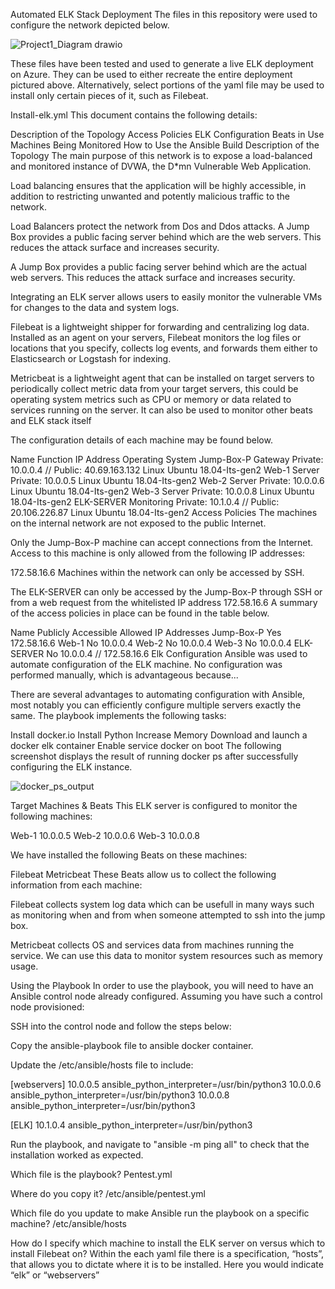 Automated ELK Stack Deployment
The files in this repository were used to configure the network depicted below.

![Project1_Diagram drawio](https://user-images.githubusercontent.com/89175796/156714635-420d30b5-213d-4134-b550-f5eca46d1c08.png)


These files have been tested and used to generate a live ELK deployment on Azure. They can be used to either recreate the entire deployment pictured above. Alternatively, select portions of the yaml file may be used to install only certain pieces of it, such as Filebeat.

Install-elk.yml
This document contains the following details:

Description of the Topology
Access Policies
ELK Configuration
Beats in Use
Machines Being Monitored
How to Use the Ansible Build
Description of the Topology
The main purpose of this network is to expose a load-balanced and monitored instance of DVWA, the D*mn Vulnerable Web Application.

Load balancing ensures that the application will be highly accessible, in addition to restricting unwanted and potently malicious traffic to the network.

Load Balancers protect the network from Dos and Ddos attacks. A Jump Box provides a public facing server behind which are the web servers. This reduces the attack surface and increases security.

A Jump Box provides a public facing server behind which are the actual web servers. This reduces the attack surface and increases security.

Integrating an ELK server allows users to easily monitor the vulnerable VMs for changes to the data and system logs.

Filebeat is a lightweight shipper for forwarding and centralizing log data. Installed as an agent on your servers, Filebeat monitors the log files or locations that you specify, collects log events, and forwards them either to Elasticsearch or Logstash for indexing.


Metricbeat is a lightweight agent that can be installed on target servers to periodically collect metric data from your target servers, this could be operating system metrics such as CPU or memory or data related to services running on the server. It can also be used to monitor other beats and ELK stack itself


The configuration details of each machine may be found below.

Name	Function	IP Address	Operating System
Jump-Box-P	Gateway	Private: 10.0.0.4 // Public: 40.69.163.132	Linux Ubuntu 18.04-Its-gen2
Web-1	Server	Private: 10.0.0.5	Linux Ubuntu 18.04-Its-gen2
Web-2	Server	Private: 10.0.0.6	Linux Ubuntu 18.04-Its-gen2
Web-3	Server	Private: 10.0.0.8	Linux Ubuntu 18.04-Its-gen2
ELK-SERVER	Monitoring	Private: 10.1.0.4 // Public: 20.106.226.87	Linux Ubuntu 18.04-Its-gen2
Access Policies
The machines on the internal network are not exposed to the public Internet.

Only the Jump-Box-P machine can accept connections from the Internet. Access to this machine is only allowed from the following IP addresses:

172.58.16.6
Machines within the network can only be accessed by SSH.

The ELK-SERVER can only be accessed by the Jump-Box-P through SSH or from a web request from the whitelisted IP address 172.58.16.6
A summary of the access policies in place can be found in the table below.

Name	Publicly Accessible	Allowed IP Addresses
Jump-Box-P	Yes	172.58.16.6
Web-1	No	10.0.0.4
Web-2	No	10.0.0.4
Web-3	No	10.0.0.4
ELK-SERVER	No	10.0.0.4 // 172.58.16.6
Elk Configuration
Ansible was used to automate configuration of the ELK machine. No configuration was performed manually, which is advantageous because...

There are several advantages to automating configuration with Ansible, most notably you can efficiently configure multiple servers exactly the same.
The playbook implements the following tasks:

Install docker.io
Install Python
Increase Memory
Download and launch a docker elk container
Enable service docker on boot
The following screenshot displays the result of running docker ps after successfully configuring the ELK instance.

![docker_ps_output](https://user-images.githubusercontent.com/89175796/156713905-e05afb34-e758-4be8-8682-7c92d96f4b0a.png)

Target Machines & Beats
This ELK server is configured to monitor the following machines:

Web-1 10.0.0.5 
Web-2 10.0.0.6 
Web-3 10.0.0.8

We have installed the following Beats on these machines:

Filebeat
Metricbeat
These Beats allow us to collect the following information from each machine:

Filebeat collects system log data which can be usefull in many ways such as monitoring when and from when someone attempted to ssh into the jump box.

Metricbeat collects OS and services data from machines running the service. We can use this data to monitor system resources such as memory usage.

Using the Playbook
In order to use the playbook, you will need to have an Ansible control node already configured. Assuming you have such a control node provisioned:

SSH into the control node and follow the steps below:

Copy the ansible-playbook file to ansible docker container.

Update the /etc/ansible/hosts file to include:

[webservers] 10.0.0.5 ansible_python_interpreter=/usr/bin/python3 10.0.0.6 ansible_python_interpreter=/usr/bin/python3 10.0.0.8 ansible_python_interpreter=/usr/bin/python3

[ELK] 10.1.0.4 ansible_python_interpreter=/usr/bin/python3

Run the playbook, and navigate to "ansible -m ping all" to check that the installation worked as expected.

Which file is the playbook?
Pentest.yml

Where do you copy it?
/etc/ansible/pentest.yml

Which file do you update to make Ansible run the playbook on a specific machine?
/etc/ansible/hosts

How do I specify which machine to install the ELK server on versus which to install Filebeat on?
Within the each yaml file there is a specification, “hosts”, that allows you to dictate where it is to be installed. Here you would indicate “elk” or “webservers”
